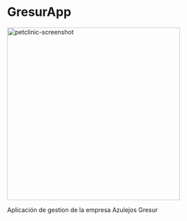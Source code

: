 # GresurApp

<img width="400" alt="petclinic-screenshot" src="https://firebasestorage.googleapis.com/v0/b/upload-images-gresur.appspot.com/o/Gresur.png?alt=media">

Aplicación de gestion de la empresa Azulejos Gresur
